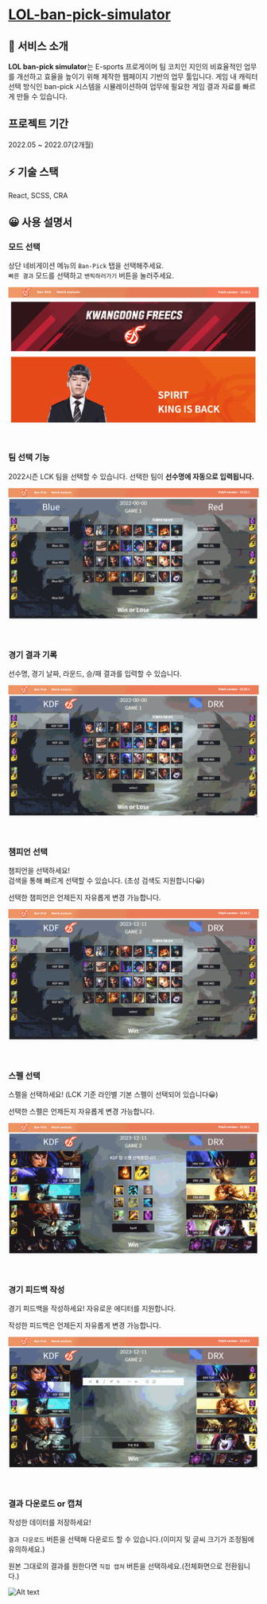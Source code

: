 # [LOL-ban-pick-simulator](https://banpick-simulator.netlify.app)

## 🎯 서비스 소개

**LOL ban-pick simulator**는 E-sports 프로게이머 팀 코치인 지인의 비효율적인 업무를 개선하고 효율을 높이기 위해 제작한 웹페이지 기반의 업무 툴입니다.
게임 내 캐릭터 선택 방식인 ban-pick 시스템을 시뮬레이션하여 업무에 필요한 게임 결과 자료를 빠르게 만들 수 있습니다.

## 프로젝트 기간

2022.05 ~ 2022.07(2개월)

## ⚡️ 기술 스택

React, SCSS, CRA

## 😀 사용 설명서

### 모드 선택

상단 네비게이션 메뉴의 `Ban-Pick` 탭을 선택해주세요.  
`빠른 결과` 모드를 선택하고 `밴픽하러가기` 버튼을 눌러주세요.

![Alt text](introduce/1.gif)

<br>

### 팀 선택 기능

2022시즌 LCK 팀을 선택할 수 있습니다.
선택한 팀이 **선수명에 자동으로 입력됩니다.**

![Alt text](introduce/2.gif)

<br>

### 경기 결과 기록

선수명, 경기 날짜, 라운드, 승/패 결과를 입력할 수 있습니다.

![Alt text](introduce/3.gif)

<br>

### 챔피언 선택

챔피언을 선택하세요!  
검색을 통해 빠르게 선택할 수 있습니다. (초성 검색도 지원합니다😀)

선택한 챔피언은 언제든지 자유롭게 변경 가능합니다.

![Alt text](introduce/4.gif)

<br>

### 스펠 선택

스펠을 선택하세요! (LCK 기준 라인별 기본 스펠이 선택되어 있습니다😀)

선택한 스펠은 언제든지 자유롭게 변경 가능합니다.

![Alt text](introduce/5.gif)

<br>

### 경기 피드백 작성

경기 피드백을 작성하세요!
자유로운 에디터를 지원합니다.

작성한 피드백은 언제든지 자유롭게 변경 가능합니다.

![Alt text](introduce/6.gif)

<br>

### 결과 다운로드 or 캡쳐

작성한 데이터를 저장하세요!

`결과 다운로드` 버튼을 선택해 다운로드 할 수 있습니다.(이미지 및 글씨 크기가 조정됨에 유의하세요.)

원본 그대로의 결과를 원한다면 `직접 캡쳐` 버튼을 선택하세요.(전체화면으로 전환됩니다.)

![Alt text](introduce/7.gif)

